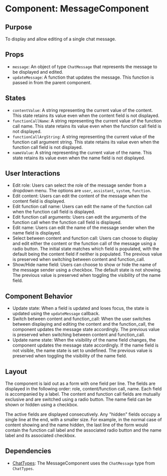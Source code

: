 # Component: MessageComponent

## Purpose

To display and allow editing of a single chat message.

## Props

- `message`: An object of type `ChatMessage` that represents the message to be displayed and edited.
- `updateMessage`: A function that updates the message. This function is passed in from the parent component.

## States

- `contentValue`: A string representing the current value of the content. This state retains its value even when the content field is not displayed.
- `functionCallName`: A string representing the current value of the function call name. This state retains its value even when the function call field is not displayed.
- `functionCallArgString`: A string representing the current value of the function call argument string. This state retains its value even when the function call field is not displayed.
- `nameValue`: A string representing the current value of the name. This state retains its value even when the name field is not displayed.

## User Interactions

- Edit role: Users can select the role of the message sender from a dropdown menu. The options are `user`, `assistant`, `system`, `function`.
- Edit content: Users can edit the content of the message when the content field is displayed.
- Edit function call name: Users can edit the name of the function call when the function call field is displayed.
- Edit function call arguments: Users can edit the arguments of the function call when the function call field is displayed.
- Edit name: Users can edit the name of the message sender when the name field is displayed.
- Select between content and function call: Users can choose to display and edit either the content or the function call of the message using a radio button. The initial state matches which field is populated, with the default being the content field if neither is populated. The previous value is preserved when switching between content and function_call.
- Show/Hide name field: Users can choose to show or hide the name of the message sender using a checkbox. The default state is not showing. The previous value is preserved when toggling the visibility of the name field.

## Component Behavior

- Update state: When a field is updated and loses focus, the state is updated using the `updateMessage` callback.
- Switch between content and function_call: When the user switches between displaying and editing the content and the function_call, the component updates the message state accordingly. The previous value is preserved when switching between content and function_call.
- Update name state: When the visibility of the name field changes, the component updates the message state accordingly. If the name field is not visible, the name state is set to undefined. The previous value is preserved when toggling the visibility of the name field.

## Layout

The component is laid out as a form with one field per line. The fields are displayed in the following order: role, content/function call, name. Each field is accompanied by a label. The content and function call fields are mutually exclusive and are switched using a radio button. The name field can be shown or hidden using a checkbox.

The active fields are displayed consecutively. Any "hidden" fields occupy a single line at the end, with a smaller size. For example, in the normal case of content showing and the name hidden, the last line of the form would contain the function call label and the associated radio button and the name label and its associated checkbox.

## Dependencies

- [ChatTypes](../types/ChatTypes.md): The MessageComponent uses the `ChatMessage` type from `ChatTypes`.
